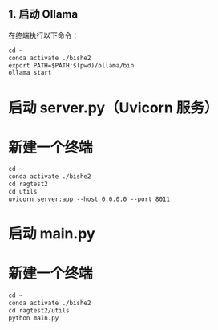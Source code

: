 ## **1. 启动 Ollama**

在终端执行以下命令：

```markdown
cd ~
conda activate ./bishe2
export PATH=$PATH:$(pwd)/ollama/bin
ollama start
```

# 启动 server.py（Uvicorn 服务）
# 新建一个终端

```markdown
cd ~
conda activate ./bishe2
cd ragtest2
cd utils
uvicorn server:app --host 0.0.0.0 --port 8011
```

# 启动 main.py
# 新建一个终端

```markdown
cd ~
conda activate ./bishe2
cd ragtest2/utils
python main.py
```
